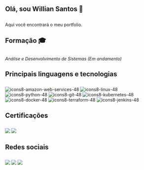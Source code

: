 ## **Olá, sou Willian Santos** 👋 <h2>
  Aqui você encontrará o meu portfolio.
  
## **Formação** 🎓 <h2>
  _Análise e Desenvolvimento de Sistemas (Em andamento)_
  
## **Principais linguagens e tecnologias** <h2>

![icons8-amazon-web-services-48](https://github.com/willsantos94/willsantos94/assets/102034390/4c9c59a2-c0bf-4abd-8156-b2e43fa856cb)
![icons8-linux-48](https://github.com/willsantos94/willsantos94/assets/102034390/f0ee9830-7e69-46df-90a1-36fab1d93562)
![icons8-python-48](https://github.com/willsantos94/willsantos94/assets/102034390/e867627e-ddde-415e-bff5-19d438d350f6)
![icons8-git-48](https://github.com/willsantos94/willsantos94/assets/102034390/eb2a7cc5-a7eb-45e1-8e69-9e1d0d74fd1b)
![icons8-kubernetes-48](https://github.com/willsantos94/willsantos94/assets/102034390/711ddd74-5e65-475c-a06f-df4bbed68071)
![icons8-docker-48](https://github.com/willsantos94/willsantos94/assets/102034390/583ede41-1b92-459a-a077-0873db56345d)
![icons8-terraform-48](https://github.com/willsantos94/willsantos94/assets/102034390/d79fef46-4e98-4b48-b1ef-62f1a7ca05ed)
![icons8-jenkins-48](https://github.com/willsantos94/willsantos94/assets/102034390/68c360ef-4023-42a7-93a8-fe5a1020779d)


## **Certificações** <h2>
  
<div> 
  <a href="https://www.credly.com/badges/993890cb-28d4-4d05-86c0-a249c5d212f4/public_url" target="_blank"><img src="https://user-images.githubusercontent.com/102034390/238764842-e5585d86-928a-4f4f-9959-1079e3c08121.png" target="_blank"></a>
  <a href="https://www.credly.com/badges/555947d5-a532-4fb2-b055-2c582da2e7f0/public_url" target="_blank"><img src="https://user-images.githubusercontent.com/102034390/238766710-1e08fdae-f467-41b2-8d02-c8356409ec88.png" target="_blank"></a>
</div>

## **Redes sociais** <h2>
  <div> 
  <a href="https://www.instagram.com/wiillsantoz/" target="_blank"><img src="https://img.shields.io/badge/-Instagram-%23E4405F?style=for-the-badge&logo=instagram&logoColor=white" target="_blank"></a>
  <a href = "mailto:wfs1994@gmail.com"><img src="https://img.shields.io/badge/-Gmail-%23333?style=for-the-badge&logo=gmail&logoColor=white" target="_blank"></a>
  <a href="https://www.linkedin.com/in/williansantos28/" target="_blank"><img src="https://img.shields.io/badge/-LinkedIn-%230077B5?style=for-the-badge&logo=linkedin&logoColor=white" target="_blank"></a> 
  
</div>
